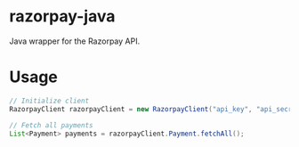 # razorpay-java

Java wrapper for the Razorpay API.

# Usage
```java
// Initialize client
RazorpayClient razorpayClient = new RazorpayClient("api_key", "api_secret");

// Fetch all payments
List<Payment> payments = razorpayClient.Payment.fetchAll();
```
